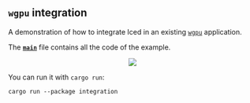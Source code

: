 ## `wgpu` integration

A demonstration of how to integrate Iced in an existing [`wgpu`] application.

The __[`main`]__ file contains all the code of the example.

<div align="center">
  <a href="https://gfycat.com/nicemediocrekodiakbear">
    <img src="https://thumbs.gfycat.com/NiceMediocreKodiakbear-small.gif">
  </a>
</div>

You can run it with `cargo run`:
```
cargo run --package integration
```

[`main`]: src/main.rs
[`wgpu`]: https://github.com/gfx-rs/wgpu
